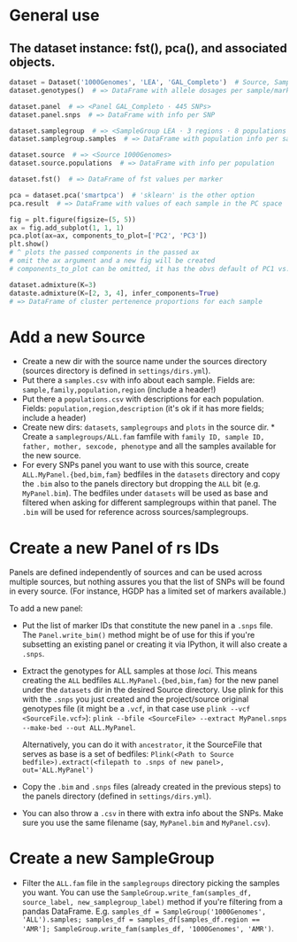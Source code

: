 # General use #
## The dataset instance: fst(), pca(), and associated objects.
```python
dataset = Dataset('1000Genomes', 'LEA', 'GAL_Completo')  # Source, SampleGroup, Panel
dataset.genotypes()  # => DataFrame with allele dosages per sample/marker

dataset.panel  # => <Panel GAL_Completo · 445 SNPs>
dataset.panel.snps  # => DataFrame with info per SNP

dataset.samplegroup  # => <SampleGroup LEA · 3 regions · 8 populations · 752 samples>
dataset.samplegroup.samples  # => DataFrame with population info per sample

dataset.source  # => <Source 1000Genomes>
dataset.source.populations  # => DataFrame with info per population

dataset.fst()  # => DataFrame of fst values per marker

pca = dataset.pca('smartpca')  # 'sklearn' is the other option
pca.result  # => DataFrame with values of each sample in the PC space

fig = plt.figure(figsize=(5, 5))
ax = fig.add_subplot(1, 1, 1)
pca.plot(ax=ax, components_to_plot=['PC2', 'PC3'])
plt.show()
# ^ plots the passed components in the passed ax
# omit the ax argument and a new fig will be created
# components_to_plot can be omitted, it has the obvs default of PC1 vs. PC2

dataset.admixture(K=3)
dataste.admixture(K=[2, 3, 4], infer_components=True)
# => DataFrame of cluster pertenence proportions for each sample
```

# Add a new Source #
* Create a new dir with the source name under the sources directory (sources directory is defined in `settings/dirs.yml`).
* Put there a `samples.csv` with info about each sample. Fields are: `sample,family,population,region` (include a header!)
* Put there a `populations.csv` with descriptions for each population. Fields: `population,region,description` (it's ok if it has more fields; include a header)
* Create new dirs: `datasets`, `samplegroups` and `plots` in the source dir. * Create a `samplegroups/ALL.fam` famfile with `family ID, sample ID, father, mother, sexcode, phenotype` and all the samples available for the new source.
* For every SNPs panel you want to use with this source, create `ALL.MyPanel.{bed,bim,fam}` bedfiles in the `datasets` directory and copy the `.bim` also to the panels directory but dropping the `ALL` bit (e.g. `MyPanel.bim`). The bedfiles under `datasets` will be used as base and filtered when asking for different samplegroups within that panel. The `.bim` will be used for reference across sources/samplegroups.

# Create a new Panel of rs IDs #
Panels are defined independently of sources and can be used across multiple sources, but nothing assures you that the list of SNPs will be found in every source. (For instance, HGDP has a limited set of markers available.)

To add a new panel:

* Put the list of marker IDs that constitute the new panel in a `.snps` file. The `Panel.write_bim()` method might be of use for this if you're subsetting an existing panel or creating it via IPython, it will also create a `.snps`.

* Extract the genotypes for ALL samples at those _loci_. This means creating the `ALL` bedfiles `ALL.MyPanel.{bed,bim,fam}` for the new panel under the `datasets` dir in the desired Source directory. Use plink for this with the `.snps` you just created and the project/source original genotypes file (it might be a `.vcf`, in that case use `plink --vcf <SourceFile.vcf>`): `plink --bfile <SourceFile> --extract MyPanel.snps --make-bed --out ALL.MyPanel`. 

    Alternatively, you can do it with `ancestrator`, it the SourceFile that serves as base is a set of bedfiles:
    `Plink(<Path to Source bedfile>).extract(<filepath to .snps of new panel>, out='ALL.MyPanel')`

* Copy the `.bim` and `.snps` files (already created in the previous steps) to the panels directory (defined in `settings/dirs.yml`).

* You can also throw a `.csv` in there with extra info about the SNPs. Make sure you use the same filename (say, `MyPanel.bim` and `MyPanel.csv`).

# Create a new SampleGroup #
* Filter the `ALL.fam` file in the `samplegroups` directory picking the samples you want. You can use the `SampleGroup.write_fam(samples_df, source_label, new_samplegroup_label)` method if you're filtering from a pandas DataFrame. E.g. `samples_df = SampleGroup('1000Genomes', 'ALL').samples; samples_df = samples_df[samples_df.region == 'AMR']; SampleGroup.write_fam(samples_df, '1000Genomes', 'AMR')`.
